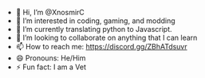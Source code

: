 - 👋 Hi, I’m @XnosmirC
- 👀 I’m interested in coding, gaming, and modding
- 🌱 I’m currently translating python to Javascript.
- 💞️ I’m looking to collaborate on anything that I can learn
- 📫 How to reach me: https://discord.gg/ZBhATdsuvr
- 😄 Pronouns: He/Him
- ⚡ Fun fact: I am a Vet

<!---
XnosmirC/XnosmirC is a ✨ special ✨ repository because its `README.md` (this file) appears on your GitHub profile.
You can click the Preview link to take a look at your changes.
--->

